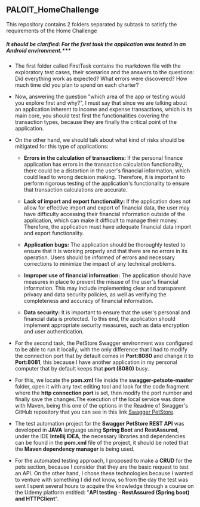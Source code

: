 ## PALOIT_HomeChallenge
This repository contains 2 folders separated by subtask to satisfy the requirements of the Home Challenge
    
##### It should be clarified: For the first task  the application was tested in an Android environment.***
- The first folder called FirstTask contains the markdown file with the exploratory test cases, their scenarios and the answers to the questions:
Did everything work as expected? 
What errors were discovered?
How much time did you plan to spend on each charter?

- Now, answering the question "which area of the app or testing would you explore first and why?", I must say that since we are talking about an application inherent to income and expense transactions, which is its main core, you should test first the functionalities covering the transaction types, because they are finally the critical point of the application.

- On the other hand, we should talk about what kind of risks should be mitigated for this type of applications:

    - **Errors in the calculation of transactions:** If the personal finance application has errors in the transaction calculation functionality, there could be a distortion in the user's financial information, which could lead to wrong decision making. Therefore, it is important to perform rigorous testing of the application's functionality to ensure that transaction calculations are accurate.

    - **Lack of import and export functionality:** If the application does not allow for effective import and export of financial data, the user may have difficulty accessing their financial information outside of the application, which can make it difficult to manage their money. Therefore, the application must have adequate financial data import and export functionality.

    - **Application bugs:** The application should be thoroughly tested to ensure that it is working properly and that there are no errors in its operation. Users should be informed of errors and necessary corrections to minimize the impact of any technical problems.

    - **Improper use of financial information:** The application should have measures in place to prevent the misuse of the user's financial information. This may include implementing clear and transparent privacy and data security policies, as well as verifying the completeness and accuracy of financial information.

    - **Data security:** It is important to ensure that the user's personal and financial data is protected. To this end, the application should implement appropriate security measures, such as data encryption and user authentication.

- For the second task, the PetStore Swagger environment was configured to be able to run it locally, with the only difference that I had to modify the connection port that by default comes in **Port:8080** and change it to **Port:8081**, this because I have another application in my personal computer that by default keeps that **port (8080)** busy. 

- For this, we locate the **pom.xml** file inside the **swagger-petsote-master** folder, open it with any text editing tool and look for the code fragment where the **http connection port** is set, then modify the port number and finally save the changes.The execution of the local service was done with Maven, being this one of the options in the Readme of Swagger's GitHub repository that you can see in this link [Swagger PetStore](https://github.com/swagger-api/swagger-petstore#readme).

- The test automation project for the **Swagger PetStore REST API** was developed in **JAVA** language using **Spring Boot** and **RestAssured**, under the IDE **Intellij IDEA**, the necessary libraries and dependencies can be found in the **pom.xml** file of the project, it should be noted that the **Maven dependency manager** is being used.

- For the automated testing approach, I proposed to make a **CRUD** for the pets section, because I consider that they are the basic request to test an API.
On the other hand, I chose these technologies because I wanted to venture with something I did not know, so from the day the test was sent I spent several hours to acquire the knowledge through a course on the Udemy platform entitled: "**API testing - RestAssured (Spring boot) and HTTPClient**".